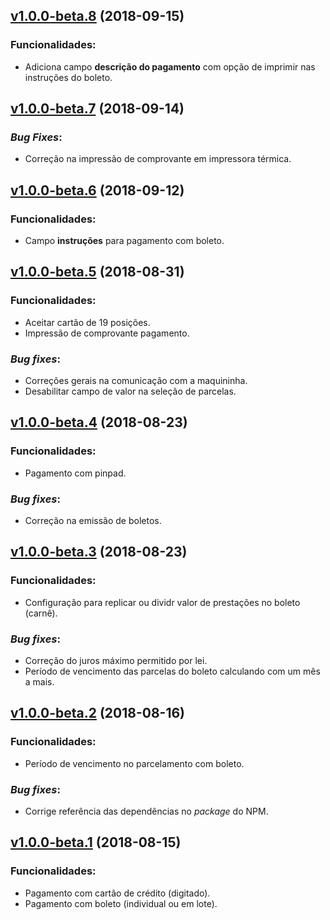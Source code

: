 ## [v1.0.0-beta.8](https://github.com/paggcerto-sa/paggcerto-lightbox/releases/tag/v1.0.0-beta.8) (2018-09-15)
### Funcionalidades:
- Adiciona campo **descrição do pagamento** com opção de imprimir nas instruções do boleto.
## [v1.0.0-beta.7](https://github.com/paggcerto-sa/paggcerto-lightbox/releases/tag/v1.0.0-beta.7) (2018-09-14)
### _Bug Fixes_:
- Correção na impressão de comprovante em impressora térmica.
## [v1.0.0-beta.6](https://github.com/paggcerto-sa/paggcerto-lightbox/releases/tag/v1.0.0-beta.6) (2018-09-12)
### Funcionalidades:
- Campo **instruções** para pagamento com boleto.
## [v1.0.0-beta.5](https://github.com/paggcerto-sa/paggcerto-lightbox/releases/tag/v1.0.0-beta.5) (2018-08-31)
### Funcionalidades:
- Aceitar cartão de 19 posições.
- Impressão de comprovante pagamento.
### _Bug fixes_:
- Correções gerais na comunicação com a maquininha.
- Desabilitar campo de valor na seleção de parcelas.
## [v1.0.0-beta.4](https://github.com/paggcerto-sa/paggcerto-lightbox/releases/tag/v1.0.0-beta.4) (2018-08-23)
### Funcionalidades:
- Pagamento com pinpad.
### _Bug fixes_:
- Correção na emissão de boletos.
## [v1.0.0-beta.3](https://github.com/paggcerto-sa/paggcerto-lightbox/releases/tag/v1.0.0-beta.3) (2018-08-23)
### Funcionalidades:
- Configuração para replicar ou dividr valor de prestações no boleto (carnê).
### _Bug fixes_:
- Correção do juros máximo permitido por lei.
- Período de vencimento das parcelas do boleto calculando com um mês a mais.
## [v1.0.0-beta.2](https://github.com/paggcerto-sa/paggcerto-lightbox/releases/tag/v1.0.0-beta.2) (2018-08-16)
### Funcionalidades:
- Período de vencimento no parcelamento com boleto.
### _Bug fixes_:
- Corrige referência das dependências no _package_ do NPM.
## [v1.0.0-beta.1](https://github.com/paggcerto-sa/paggcerto-lightbox/releases/tag/v1.0.0-beta.1) (2018-08-15)
### Funcionalidades:
- Pagamento com cartão de crédito (digitado).
- Pagamento com boleto (individual ou em lote).

